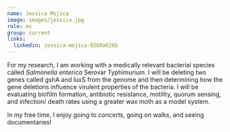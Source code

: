 ```yaml
---
name: Jessica Mojica
image: images/jessica.jpg
role: ms
group: current
links:
  linkedin: jessica-mojica-92b0a626b
---
```


For my research, I am working with a medically relevant bacterial species called <i>Salmonella enterica</i> Serovar Typhimurium. I will be deleting two genes called gshA and luxS from the genome and then determining how the gene deletions influence virulent properties of the bacteria. I will be evaluating biofilm formation, antibiotic resistance, motility, quorum sensing, and infection/ death rates using a greater wax moth as a model system. 
 
In my free time, I enjoy going to concerts, going on walks, and seeing documentaries! 